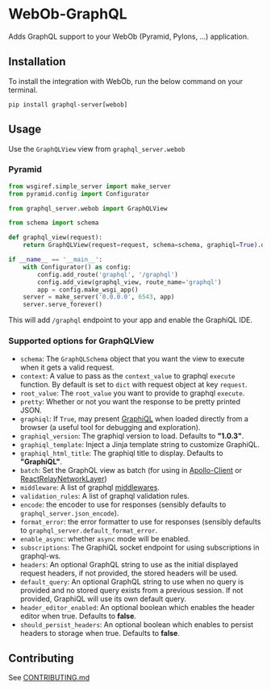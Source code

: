 # WebOb-GraphQL

Adds GraphQL support to your WebOb (Pyramid, Pylons, ...) application.

## Installation

To install the integration with WebOb, run the below command on your terminal.

`pip install graphql-server[webob]`

## Usage

Use the `GraphQLView` view from `graphql_server.webob`

### Pyramid

```python
from wsgiref.simple_server import make_server
from pyramid.config import Configurator

from graphql_server.webob import GraphQLView

from schema import schema

def graphql_view(request):
    return GraphQLView(request=request, schema=schema, graphiql=True).dispatch_request(request)

if __name__ == '__main__':
    with Configurator() as config:
        config.add_route('graphql', '/graphql')
        config.add_view(graphql_view, route_name='graphql')
        app = config.make_wsgi_app()
    server = make_server('0.0.0.0', 6543, app)
    server.serve_forever()
```

This will add `/graphql` endpoint to your app and enable the GraphiQL IDE.

### Supported options for GraphQLView

 * `schema`: The `GraphQLSchema` object that you want the view to execute when it gets a valid request.
 * `context`: A value to pass as the `context_value` to graphql `execute` function. By default is set to `dict` with request object at key `request`.
 * `root_value`: The `root_value` you want to provide to graphql `execute`.
 * `pretty`: Whether or not you want the response to be pretty printed JSON.
 * `graphiql`: If `True`, may present [GraphiQL](https://github.com/graphql/graphiql) when loaded directly from a browser (a useful tool for debugging and exploration).
 * `graphiql_version`: The graphiql version to load. Defaults to **"1.0.3"**.
 * `graphiql_template`: Inject a Jinja template string to customize GraphiQL.
 * `graphiql_html_title`: The graphiql title to display. Defaults to **"GraphiQL"**.
 * `batch`: Set the GraphQL view as batch (for using in [Apollo-Client](http://dev.apollodata.com/core/network.html#query-batching) or [ReactRelayNetworkLayer](https://github.com/nodkz/react-relay-network-layer))
 * `middleware`: A list of graphql [middlewares](http://docs.graphene-python.org/en/latest/execution/middleware/).
 * `validation_rules`: A list of graphql validation rules.   
 * `encode`: the encoder to use for responses (sensibly defaults to `graphql_server.json_encode`).
 * `format_error`: the error formatter to use for responses (sensibly defaults to `graphql_server.default_format_error`.
 * `enable_async`: whether `async` mode will be enabled.
 * `subscriptions`: The GraphiQL socket endpoint for using subscriptions in graphql-ws.
 * `headers`: An optional GraphQL string to use as the initial displayed request headers, if not provided, the stored headers will be used.
 * `default_query`: An optional GraphQL string to use when no query is provided and no stored query exists from a previous session. If not provided, GraphiQL will use its own default query.
* `header_editor_enabled`: An optional boolean which enables the header editor when true. Defaults to **false**.
* `should_persist_headers`:  An optional boolean which enables to persist headers to storage when true. Defaults to **false**.

## Contributing
See [CONTRIBUTING.md](../CONTRIBUTING.md)